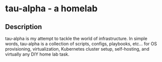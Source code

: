 # tau-alpha - a homelab

## Description
tau-alpha is my attempt to tackle the world of infrastructure. In simple words, tau-alpha is a collection of scripts, configs, playbooks, etc...
for OS provisioning, virtualization, Kubernetes cluster setup,  self-hosting, and virtually any DIY home lab task.
